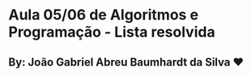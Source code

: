 # Aula 05/06 de Algoritmos e Programação - Lista resolvida
## By: João Gabriel Abreu Baumhardt da Silva ❤️
